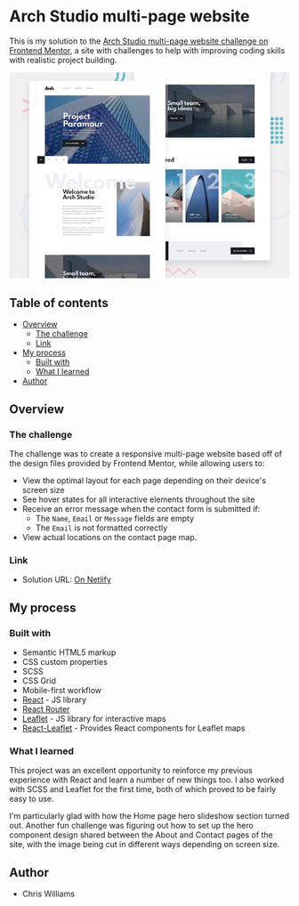 # Arch Studio multi-page website

This is my solution to the [Arch Studio multi-page website challenge on Frontend Mentor](https://www.frontendmentor.io/challenges/arch-studio-multipage-website-wNIbOFYR6), a site with challenges to help with improving coding skills with realistic project building.

![Design preview for the Arch Studio multi-page website coding challenge](./preview.jpg)

## Table of contents

- [Overview](#overview)
  - [The challenge](#the-challenge)
  - [Link](#link)
- [My process](#my-process)
  - [Built with](#built-with)
  - [What I learned](#what-i-learned)
- [Author](#author)

## Overview

### The challenge

The challenge was to create a responsive multi-page website based off of the design files provided by Frontend Mentor, while allowing users to:

- View the optimal layout for each page depending on their device's screen size
- See hover states for all interactive elements throughout the site
- Receive an error message when the contact form is submitted if:
  - The `Name`, `Email` or `Message` fields are empty
  - The `Email` is not formatted correctly
- View actual locations on the contact page map.

### Link

- Solution URL: [On Netlify](https://your-solution-url.com)

## My process

### Built with

- Semantic HTML5 markup
- CSS custom properties
- SCSS
- CSS Grid
- Mobile-first workflow
- [React](https://reactjs.org/) - JS library
- [React Router](https://reactrouter.com/)
- [Leaflet](https://leafletjs.com/) - JS library for interactive maps
- [React-Leaflet](https://react-leaflet.js.org/) - Provides React components for Leaflet maps

### What I learned

This project was an excellent opportunity to reinforce my previous experience with React and learn a number of new things too. I also worked with SCSS and Leaflet for the first time, both of which proved to be fairly easy to use.

I'm particularly glad with how the Home page hero slideshow section turned out. Another fun challenge was figuring out how to set up the hero component design shared between the About and Contact pages of the site, with the image being cut in different ways depending on screen size.

## Author

- Chris Williams
